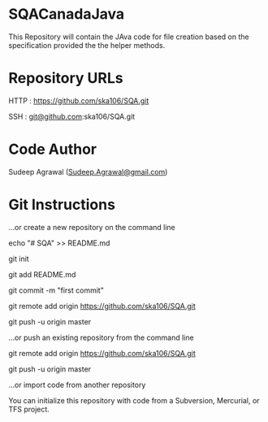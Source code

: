 # SQACanadaJava
This Repository will contain the JAva code for file creation based on the specification provided the the helper methods.

# Repository URLs

HTTP : https://github.com/ska106/SQA.git

SSH : git@github.com:ska106/SQA.git

# Code Author
Sudeep Agrawal (Sudeep.Agrawal@gmail.com)

# Git Instructions

…or create a new repository on the command line

echo "# SQA" >> README.md

git init

git add README.md

git commit -m "first commit"

git remote add origin https://github.com/ska106/SQA.git

git push -u origin master

…or push an existing repository from the command line

git remote add origin https://github.com/ska106/SQA.git

git push -u origin master

…or import code from another repository

You can initialize this repository with code from a Subversion, Mercurial, or TFS project.

